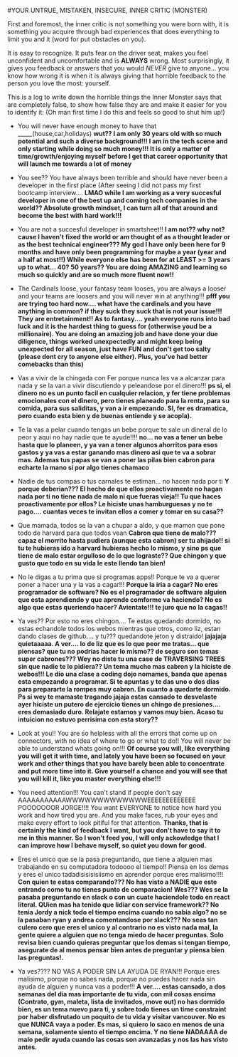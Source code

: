 #YOUR UNTRUE, MISTAKEN, INSECURE, INNER CRITIC (MONSTER)

First and foremost, the inner critic is not something you were born with, it is something you acquire through bad experiences that does everything to limit you and it (word for put obstacles on you).

It is easy to recognize. It puts fear on the driver seat, makes you feel unconfident and uncomfortable and is **ALWAYS** wrong. Most surprisingly, it gives you feedback or answers that you would *NEVER* give to anyone... you know how wrong it is when it is always giving that horrible feedback to the person you love the most: yourself.

This is a log to write down the horrible things the Inner Monster says that are completely false, to show how false they are and make it easier for you to identify it: (Oh man first time I do this and feels so good to shut him up!)

* You will never have enough money to have that _____(house,car,holidays) **wut?? I am only 30 years old with so much potential and such a diverse background!!! I am in the tech scene and only starting while doing so much money!!! It is only a matter of time/growth/enjoying myself before I get that career opportunity that will launch me towards a lot of money**

* You see?? You have always been terrible and should have never been a developer in the first place (After seeing I did not pass my first bootcamp interview.... **LMAO while I am working as a very succesful developer in one of the best up and coming tech companies in the world?? Absolute growth mindset, I can turn all of that around and become the best with hard work!!!**

* You are not a succesful developer in smartsheet!! **I am not?? why not? cause I haven't fixed the world or am thought of as a thought leader or as the best technical engineer??? My god I have only been here for 9 months and have only been programming for maybe a year (year and a half at most!!) While everyone else has been for at LEAST >= 3 years up to what... 40? 50 years?? You are doing AMAZING and learning so much so quickly and are so much more fluent now!!** 

* The Cardinals loose, your fantasy team looses, you are always a looser and your teams are loosers and you will never win at anything!!! **pfff you are trying too hard now.... what have the cardinals and you have anything in common? if they suck they suck that is not your issue!!! They are entretainment!! As to fantasy.... yeah everyone runs into bad luck and it is the hardest thing to guess for (otherwise youd be a millionaire). You are doing an amazing job and have done your due diligence, things worked unexpectedly and might keep being unexpected for all season, just have FUN and don't get too salty (please dont cry to anyone else either). Plus, you've had better comebacks than this)**

* Vas a vivir de la chingada con Fer porque nunca les va a alcanzar para nada y se la van a vivir discutiendo y peleandose por el dinero!!! **ps si, el dinero no es un punto facil en cualquier relacion, y fer tiene problemas emocionales con el dinero, pero tienes planeado para la renta, para su comida, para sus saliditas, y van a ir empezando. SI, fer es dramatica, pero cuando esta bien y de buenas entiende y se acopla).**


* Te la vas a pelar cuando tengas un bebe porque te sale un dineral de lo peor y aqui no hay nadie que te ayude!!!! **no... no vas a tener un bebe hasta que lo planeen, y ya van a tener algunos ahorritos para esos gastos y ya vas a estar ganando mas dinero asi que te va a sobrar mas. Ademas tus papas se van a poner las pilas bien cabron para echarte la mano si por algo tienes chamaco**

* Nadie de tus compas o tus carnales te estiman... no hacen nada por ti **Y porque deberian??? El hecho de que ellos proactivamente no hagan nada por ti no tiene nada de malo ni que fueras vieja!! Tu que haces proactivamente por ellos? Le hiciste unas hamburguesas y no te pago.... cuantas veces te invitan ellos a comer y tomar en su casa??**

* Que mamada, todos se la van a chupar a aldo, y que mamon que pone todo de harvard para que todos vean **Cabron que tiene de malo??? capaz el morrito hasta pudiera (aunque esta cabron) ser tu ahijado!! si tu te hubieras ido a harvard hubieras hecho lo mismo, y sino ps que tiene de malo estar orgulloso de lo que lograste?? Que chingon y que gusto que todo en su vida le este llendo tan bien!**

* No le digas a tu prima que si programas apps!! Porque te va a querer poner a hacer una y la vas a cagar!!! **Porque la iria a cagar? No eres programador de software? No es el programador de software alguien que esta aprendiendo y que aprende comforme va haciendo? No es algo que estas queriendo hacer? Avientate!!! te juro que no la cagas!!**

* Ya ves?? Por esto no eres chingon.... Te estas quedando dormido, no estas echandole todos los webos mientras que otros, como liz, estan dando clases de github.... y tu??? quedandote jeton y distraido! **jajajaja quietaaaaa. A ver.... lo de liz que es lo que peor me tratas... que piensas? que tu no podrias hacer lo mismo?? de seguro son temas super cabrones??? Wey no diste tu una case de TRAVERSING TREES sin que nadie te lo pidiera?? Un tema mucho mas cabron y la hiciste de webos!!! Le dio una clase a coding dojo nomames, banda que apenas esta empezando a programar. Si te apuntas y te das uno o dos dias para prepararte la rompes muy cabron. En cuanto a quedarte dormido. Ps si wey te mamaste tragando jajaja estas cansado te desvelaste ayer hiciste un putero de ejercicio tienes un chingo de presiones.... eres demasiado duro. Relajate estamos y vamos muy bien. Acaso tu intuicion no estuvo perrisima con esta story??**

* Look at you!! You are so helpless with all the errors that come up on connectors, with no idea of where to go or what to do!! You will never be able to understand whats going on!!! **Of course you will, like everything you will get it with time, and lately you have been so focused on your work and other things that you have barely been able to concentrate and put more time into it. Give yourself a chance and you will see that you will kill it, like you master everything else!!!**


* You need attention!!! You can't stand if people don't say AAAAAAAAAAAWWWWWWWWWWWWWEEEEEEEEEEEEE POOOOOOOR JORGE!!!! You want EVERYONE to notice how hard you work and how tired you are. And you make faces, rub your eyes and make every effort to look pitiful for that attention. **Thanks, that is certainly the kind of feedback I want, but you don't have to say it to me in this manner. So I won't feed you, I will only ackowledge that I can improve how I behave myself, so quiet you down for good.**

* Eres el unico que se la pasa preguntando, que tiene a alguien mas trabajando en su computadora todoooo el tiempo!! Piensa en los demas y eres el unico tadadisisisisiismo en aprender porque eres malisimo!!!! **Con quien te estas comparando??? No has visto a NADIE que este entrando como tu no tienes punto de comparacion! Wes??? Wes se la pasaba preguntando en slack o con un cuate haciendole todo en react literal. QUien mas ha tenido que lidiar con service framework?? No tenia Jordy a nick todo el tiempo encima cuando no sabia algo? no se la pasaban ryan y andrea comentandose por slack??? No seas tan culero cero que eres el unico y al contrario no es visto nada mal, la gente quiere a alguien que no tenga miedo de hacer preguntas. Solo revisa bien cuando quieras preguntar que los demas si tengan tiempo, asegurate de al menos pensar bien antes de preguntar y piensa bien las preguntas!.**

* Ya ves???? NO VAS A PODER SIN LA AYUDA DE RYAN!!! Porque eres malisimo, porque no sabes nada, porque no puedes hacer nada sin ayuda de alguien y nunca vas a poder!!!
**A ver.... estas cansado, a dos semanas del dia mas importante de tu vida, con mil cosas encima (Contrato, gym, maleta, lista de invitados, move out) no has dormido bien, es un tema nuevo para ti, y sobre todo tienes un time constraint por haber disfrutado un poquito de tu vida y visitar vancouver. No es que NUNCA vaya a poder. Es mas, si quiero lo saco en menos de una semana, solamente siento el tiempo encima. Y no tiene NADAAAA de malo pedir ayuda cuando las cosas son avanzadas y nos las has visto antes.** 